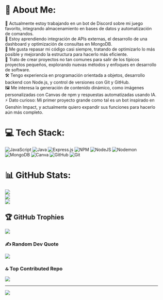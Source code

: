 # 💫 About Me:
🔭 Actualmente estoy trabajando en un bot de Discord sobre mi juego favorito, integrando almacenamiento en bases de datos y automatización de comandos.<br>🌱 Estoy aprendiendo integración de APIs externas, el desarrollo de una dashboard y optimización de consultas en MongoDB.<br>💬 Me gusta repasar mi código casi siempre, tratando de optimizarlo lo más posible y mejorando la estructura para hacerlo más eficiente.<br>📁 Trato de crear proyectos no tan comunes para salir de los típicos proyectos pequeños, explorando nuevas métodos y enfoques en desarrollo de software.<br>🛠 Tengo experiencia en programación orientada a objetos, desarrollo backend con Node.js, y control de versiones con Git y GitHub.<br>🖼 Me interesa la generación de contenido dinámico, como imágenes personalizadas con Canvas de npm y respuestas automatizadas usando IA.<br>⚡ Dato curioso: Mi primer proyecto grande como tal es un bot inspirado en Genshin Impact, y actualmente quiero expandir sus funciones para hacerlo aún más completo.


# 💻 Tech Stack:
![JavaScript](https://img.shields.io/badge/javascript-%23323330.svg?style=flat&logo=javascript&logoColor=%23F7DF1E) ![Java](https://img.shields.io/badge/java-%23ED8B00.svg?style=flat&logo=openjdk&logoColor=white) ![Express.js](https://img.shields.io/badge/express.js-%23404d59.svg?style=flat&logo=express&logoColor=%2361DAFB) ![NPM](https://img.shields.io/badge/NPM-%23CB3837.svg?style=flat&logo=npm&logoColor=white) ![NodeJS](https://img.shields.io/badge/node.js-6DA55F?style=flat&logo=node.js&logoColor=white) ![Nodemon](https://img.shields.io/badge/NODEMON-%23323330.svg?style=flat&logo=nodemon&logoColor=%BBDEAD) ![MongoDB](https://img.shields.io/badge/MongoDB-%234ea94b.svg?style=flat&logo=mongodb&logoColor=white) ![Canva](https://img.shields.io/badge/Canva-%2300C4CC.svg?style=flat&logo=Canva&logoColor=white) ![GitHub](https://img.shields.io/badge/github-%23121011.svg?style=flat&logo=github&logoColor=white) ![Git](https://img.shields.io/badge/git-%23F05033.svg?style=flat&logo=git&logoColor=white)
# 📊 GitHub Stats:
![](https://github-readme-stats.vercel.app/api?username=TonysScript&theme=shadow_blue&hide_border=true&include_all_commits=true&count_private=true)<br/>
![](https://nirzak-streak-stats.vercel.app/?user=TonysScript&theme=shadow_blue&hide_border=true)<br/>
![](https://github-readme-stats.vercel.app/api/top-langs/?username=TonysScript&theme=shadow_blue&hide_border=true&include_all_commits=true&count_private=true&layout=compact)

## 🏆 GitHub Trophies
![](https://github-profile-trophy.vercel.app/?username=TonysScript&theme=radical&no-frame=false&no-bg=false&margin-w=4)

### ✍️ Random Dev Quote
![](https://quotes-github-readme.vercel.app/api?type=horizontal&theme=dark)

### 🔝 Top Contributed Repo
![](https://github-contributor-stats.vercel.app/api?username=TonysScript&limit=5&theme=tokyonight&combine_all_yearly_contributions=true)

---
[![](https://visitcount.itsvg.in/api?id=TonysScript&icon=10&color=8)](https://visitcount.itsvg.in)

<!-- Proudly created with GPRM ( https://gprm.itsvg.in ) -->
